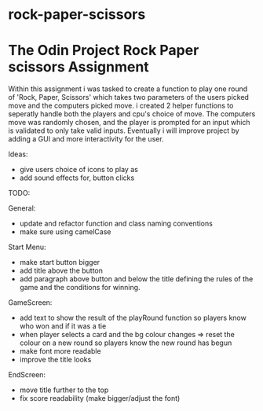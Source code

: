 # rock-paper-scissors

# The Odin Project Rock Paper scissors Assignment

Within this assignment i was tasked to create a function to play one round of 'Rock, Paper, Scissors' which takes two parameters of 
the users picked move and the computers picked move. i created 2 helper functions to seperatly handle both the players and cpu's choice of move. The computers move was randomly chosen, and the player is prompted for an input which is validated to only take valid inputs. Eventually i will improve project by adding a GUI and more interactivity for the user.



Ideas:

-   give users choice of icons to play as
-   add sound effects for, button clicks

TODO:

General:
-   update and refactor function and class naming conventions
- make sure using camelCase

Start Menu:
- make start button bigger
- add title above the button
- add paragraph above button and below the title defining the rules of the game and the conditions for winning.

GameScreen:
-   add text to show the result of the playRound function so players know who won and if it was a tie
-   when player selects a card and the bg colour changes => reset the colour on a new round so players know the new round has begun
-   make font more readable
- improve the title looks

EndScreen:
-   move title further to the top 
- fix score readability (make bigger/adjust the font)